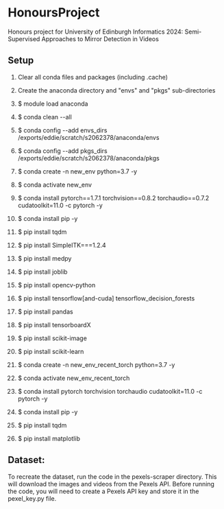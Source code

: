# HonoursProject

Honours project for University of Edinburgh Informatics 2024: Semi-Supervised Approaches to Mirror Detection in Videos

## Setup

1. Clear all conda files and packages (including .cache)
2. Create the anaconda directory and "envs" and "pkgs" sub-directories
3. $ module load anaconda
4. $ conda clean --all
5. $ conda config --add envs_dirs /exports/eddie/scratch/s2062378/anaconda/envs
6. $ conda config --add pkgs_dirs /exports/eddie/scratch/s2062378/anaconda/pkgs
7. $ conda create -n new_env python=3.7 -y
8. $ conda activate new_env
9. $ conda install pytorch==1.7.1 torchvision==0.8.2 torchaudio==0.7.2 cudatoolkit=11.0 -c pytorch -y
10. $ conda install pip -y
11. $ pip install tqdm
12. $ pip install SimpleITK===1.2.4
13. $ pip install medpy
14. $ pip install joblib
15. $ pip install opencv-python
16. $ pip install tensorflow[and-cuda] tensorflow_decision_forests
17. $ pip install pandas
18. $ pip install tensorboardX
19. $ pip install scikit-image
20. $ pip install scikit-learn

21. $ conda create -n new_env_recent_torch python=3.7 -y
22. $ conda activate new_env_recent_torch
23. $ conda install pytorch torchvision torchaudio cudatoolkit=11.0 -c pytorch -y
24. $ conda install pip -y
25. $ pip install tqdm
26. $ pip install matplotlib

## Dataset:

To recreate the dataset, run the code in the pexels-scraper directory. This will download the images and videos from the Pexels API. Before running the code, you will need to create a Pexels API key and store it in the pexel_key.py file.
